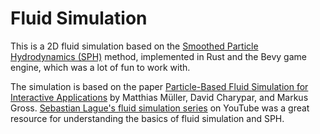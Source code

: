 # Fluid Simulation
This is a 2D fluid simulation based on the [Smoothed Particle Hydrodynamics (SPH)](https://en.wikipedia.org/wiki/Smoothed-particle_hydrodynamics) method, implemented in Rust and the Bevy game engine, which was a lot of fun to work with.

The simulation is based on the paper [Particle-Based Fluid Simulation for Interactive Applications](https://matthias-research.github.io/pages/publications/sca03.pdf) by Matthias Müller, David Charypar, and Markus Gross. [Sebastian Lague's fluid simulation series](https://www.youtube.com/watch?v=rSKMYc1CQHE) on YouTube was a great resource for understanding the basics of fluid simulation and SPH. 
